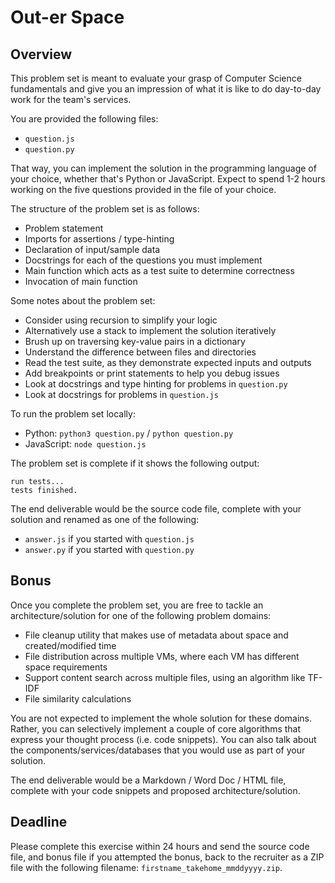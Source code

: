 # Out-er Space

## Overview

This problem set is meant to evaluate your grasp of Computer Science fundamentals
and give you an impression of what it is like to do day-to-day work for the team's
services.

You are provided the following files:

- `question.js`
- `question.py`

That way, you can implement the solution in the programming language of your choice,
whether that's Python or JavaScript. Expect to spend 1-2 hours working on the five
questions provided in the file of your choice.

The structure of the problem set is as follows:

- Problem statement
- Imports for assertions / type-hinting
- Declaration of input/sample data
- Docstrings for each of the questions you must implement
- Main function which acts as a test suite to determine correctness
- Invocation of main function

Some notes about the problem set:

- Consider using recursion to simplify your logic
- Alternatively use a stack to implement the solution iteratively
- Brush up on traversing key-value pairs in a dictionary
- Understand the difference between files and directories
- Read the test suite, as they demonstrate expected inputs and outputs
- Add breakpoints or print statements to help you debug issues
- Look at docstrings and type hinting for problems in `question.py`
- Look at docstrings for problems in `question.js`

To run the problem set locally:

- Python: `python3 question.py` / `python question.py`
- JavaScript: `node question.js`

The problem set is complete if it shows the following output:

```
run tests...
tests finished.
```

The end deliverable would be the source code file, complete with your solution
and renamed as one of the following:

- `answer.js` if you started with `question.js`
- `answer.py` if you started with `question.py`

## Bonus

Once you complete the problem set, you are free to tackle an architecture/solution
for one of the following problem domains:

- File cleanup utility that makes use of metadata about space and created/modified time
- File distribution across multiple VMs, where each VM has different space requirements
- Support content search across multiple files, using an algorithm like TF-IDF
- File similarity calculations

You are not expected to implement the whole solution for these domains. Rather, you can
selectively implement a couple of core algorithms that express your thought process
(i.e. code snippets). You can also talk about the components/services/databases that you
would use as part of your solution.

The end deliverable would be a Markdown / Word Doc / HTML file, complete with your
code snippets and proposed architecture/solution.

## Deadline

Please complete this exercise within 24 hours and send the source code file,
and bonus file if you attempted the bonus, back to the recruiter as a ZIP
file with the following filename: `firstname_takehome_mmddyyyy.zip`.

